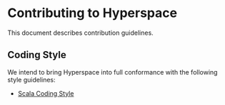 Contributing to Hyperspace
======================
This document describes contribution guidelines.

Coding Style
------------
We intend to bring Hyperspace into full conformance with the following style guidelines:
   * [Scala Coding Style](coding-guidelines/scala-coding-style.md)